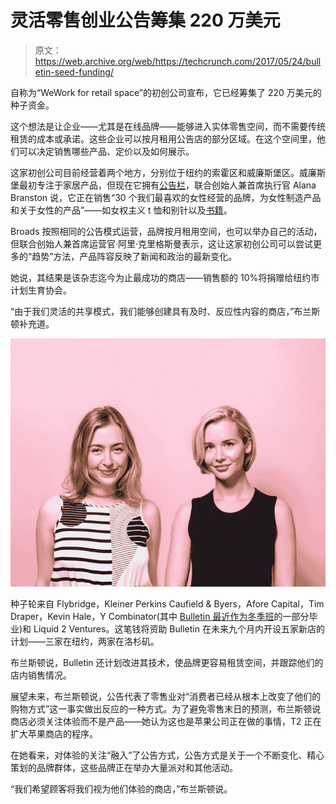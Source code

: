 # 灵活零售创业公告筹集 220 万美元 

> 原文：<https://web.archive.org/web/https://techcrunch.com/2017/05/24/bulletin-seed-funding/>

自称为“WeWork for retail space”的初创公司宣布，它已经筹集了 220 万美元的种子资金。

这个想法是让企业——尤其是在线品牌——能够进入实体零售空间，而不需要传统租赁的成本或承诺。这些企业可以按月租用公告店的部分区域。在这个空间里，他们可以决定销售哪些产品、定价以及如何展示。

这家初创公司目前经营着两个地方，分别位于纽约的索霍区和威廉斯堡区。威廉斯堡最初专注于家居产品，但现在它拥有[公告栏](https://web.archive.org/web/20221207150621/https://shop.bulletin.co/collections/bulletin-broads)，联合创始人兼首席执行官 Alana Branston 说，它正在销售“30 个我们最喜欢的女性经营的品牌，为女性制造产品和关于女性的产品”——如女权主义 t 恤和别针以及[书籍](https://web.archive.org/web/20221207150621/https://shop.buzzfeed.com/collections/books/products/the-president-and-the-big-boy-truck-book?utm_source=BuzzFeed%20dot%20com&utm_medium=Post%2C%20BuzzFeed%20News&utm_campaign=The%20President%20and%20The%20Big%20Boy%20Truck)。

Broads 按照相同的公告模式运营，品牌按月租用空间，也可以举办自己的活动，但联合创始人兼首席运营官·阿里·克里格斯曼表示，这让这家初创公司可以尝试更多的“趋势”方法，产品阵容反映了新闻和政治的最新变化。

她说，其结果是该杂志迄今为止最成功的商店——销售额的 10%将捐赠给纽约市计划生育协会。

“由于我们灵活的共享模式，我们能够创建具有及时、反应性内容的商店，”布兰斯顿补充道。

[![Bulletin Founders](img/d6762b696cc9597080de3ace4be8992a.png)](https://web.archive.org/web/20221207150621/https://beta.techcrunch.com/2017/05/24/bulletin-seed-funding/bulletin-founders/)

种子轮来自 Flybridge，Kleiner Perkins Caufield & Byers，Afore Capital，Tim Draper，Kevin Hale，Y Combinator(其中 [Bulletin 最近作为冬季班](https://web.archive.org/web/20221207150621/https://beta.techcrunch.com/2017/02/21/bulletin-offers-a-flexible-approach-to-shared-retail-space/)的一部分毕业)和 Liquid 2 Ventures。这笔钱将资助 Bulletin 在未来九个月内开设五家新店的计划——三家在纽约，两家在洛杉矶。

布兰斯顿说，Bulletin 还计划改进其技术，使品牌更容易租赁空间，并跟踪他们的店内销售情况。

展望未来，布兰斯顿说，公告代表了零售业对“消费者已经从根本上改变了他们的购物方式”这一事实做出反应的一种方式。为了避免零售末日的预测，布兰斯顿说商店必须关注体验而不是产品——她认为这也是苹果公司正在做的事情，T2 正在扩大苹果商店的程序。

在她看来，对体验的关注“融入”了公告方式，公告方式是关于一个不断变化、精心策划的品牌群体，这些品牌正在举办大量派对和其他活动。

“我们希望顾客将我们视为他们体验的商店，”布兰斯顿说。